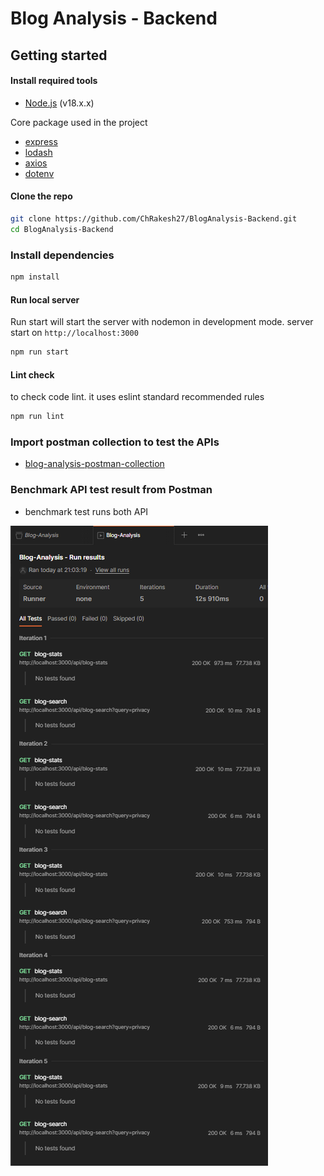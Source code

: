 # Blog Analysis - Backend

## Getting started

#### Install required tools

- [Node.js](https://nodejs.org) (v18.x.x)

Core package used in the project

- [express](https://www.npmjs.com/package/express)
- [lodash](https://www.npmjs.com/package/lodash)
- [axios](https://www.npmjs.com/package/axios)
- [dotenv](https://www.npmjs.com/package/dotenv)

#### Clone the repo

```bash
git clone https://github.com/ChRakesh27/BlogAnalysis-Backend.git
cd BlogAnalysis-Backend
```

### Install dependencies

```bash
npm install
```

#### Run local server

Run start will start the server with nodemon in development mode. server start on `http://localhost:3000`

```bash
npm run start
```

#### Lint check

to check code lint. it uses eslint standard recommended rules

```bash
npm run lint
```

### Import postman collection to test the APIs

- [blog-analysis-postman-collection](./postman_collection/Blog-Analysis.postman_collection.json)

### Benchmark API test result from Postman

- benchmark test runs both API

![benchmark_test_results](./postman_collection/benchmark_test_results.png)
